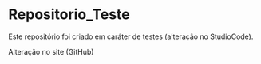 # Repositorio_Teste

 Este repositório foi criado em caráter de testes (alteração no StudioCode).
 
 Alteração no site (GitHub)
